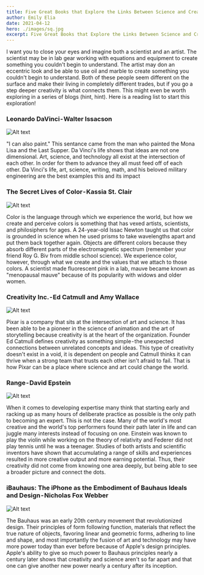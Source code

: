 ```yaml
---
title: Five Great Books that Explore the Links Between Science and Creativity
author: Emily Elia
date: 2021-04-12
hero: ./images/sq.jpg
excerpt: Five Great Books that Explore the Links Between Science and Creativity 
--- 
```


I want you to close your eyes and imagine both a scientist and an artist. The scientist may be in lab gear working with equations and equipment to create something you couldn't begin to understand. The artist may don an eccentric look and be able to use oil and marble to create something you couldn't begin to understand. Both of these people seem different on the surface and make their living in completely different trades, but if you go a step deeper creativity is what connects them. This might even be worth exploring in a series of blogs (hint, hint). Here is a reading list to start this exploration!


### Leonardo DaVinci - Walter Issacson


<div className="Image__Small">
  <img
    src="./images/img1.jpg"
    title="Example of Tips" 
    alt="Alt text"
  />
</div>


"I can also paint." This sentance came from the man who painted the Mona Lisa and the Last Supper. Da Vinci's life shows that ideas are not one dimensional. Art, science, and technology all exist at the intersection of each other. In order for them to advance they all must feed off of each other. Da Vinci's life, art, science, writing, math, and his beloved military engineering are the best examples this and its impact


### The Secret Lives of Color - Kassia St. Clair

<div className="Image__Small">
  <img
    src="./images/img2.jpg"
    title="Example of Tips" 
    alt="Alt text"
  />
</div>


Color is the language through which we experience the world, but how we create and perceive colors is something that has vexed artists, scientists, and philosiphers for ages. A 24-year-old Issac Newton taught us that color is grounded in science when he used prisms to take wavelengths apart and put them back together again. Objects are different colors because they absorb different parts of the electromagnetic spectrum (remember your friend Roy G. Biv from middle school science). We experience color, however, through what we create and the values that we attach to those colors. A scientist made fluorescent pink in a lab, mauve became known as "menopausal mauve" because of its popularity with widows and older women.


### Creativity Inc. - Ed Catmull and Amy Wallace

<div className="Image__Small">
  <img
    src="./images/img3.jpg"
    title="Example of Tips" 
    alt="Alt text"
  />
</div>


Pixar is a company that sits at the intersection of art and science. It has been able to be a pioneer in the science of animation and the art of storytelling because creativity is at the heart of the organization. Founder Ed Catmull defines creativity as something simple - the unexpected connections between unrelated concepts and ideas. This type of creativity doesn't exist in a void, it is dependent on people and Catmull thinks it can thrive when a strong team that trusts each other isn't afraid to fail. That is how Pixar can be a place where science and art could change the world.

### Range - David Epstein

<div className="Image__Small">
  <img
    src="./images/img4.jpg"
    title="Example of Tips" 
    alt="Alt text"
  />
</div>


When it comes to developing expertise many think that starting early and racking up as many hours of deliberate practice as possible is the only path to becoming an expert. This is not the case. Many of the world's most creative and the world's top performers found their path later in life and can juggle many interests instead of focusing on one. Einstein was known to play the violin while working on the theory of relativity and Federer did not play tennis until he was a teenager. Studies of both artists and scientific inventors have shown that accumulating a range of skills and experiences resulted in more creative output and more earning potential. Thus, their creativity did not come from knowing one area deeply, but being able to see a broader picture and connect the dots.


### iBauhaus: The iPhone as the Embodiment of Bauhaus Ideals and Design - Nicholas Fox Webber

<div className="Image__Small">
  <img
    src="./images/img5.jpg" 
    title="Example of Tips" 
    alt="Alt text"
  />
</div>

The Bauhaus was an early 20th century movement that revolutionized design. Their principles of form following function, materials that reflect the true nature of objects, favoring linear and geometric forms, adhering to line and shape, and most importantly the fusion of art and technology may have more power today than ever before because of Apple's design principles. Apple's ability to give so much power to Bauhaus principles nearly a century later shows that creativity and science aren't so far apart and that one can give another new power nearly a century after its inception.
